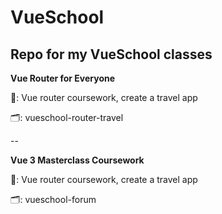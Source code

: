 # VueSchool
Repo for my VueSchool classes
--

**Vue Router for Everyone**

📄: Vue router coursework, create a travel app

🗂: vueschool-router-travel

--


**Vue 3 Masterclass Coursework**

📄: Vue router coursework, create a travel app

🗂: vueschool-forum
